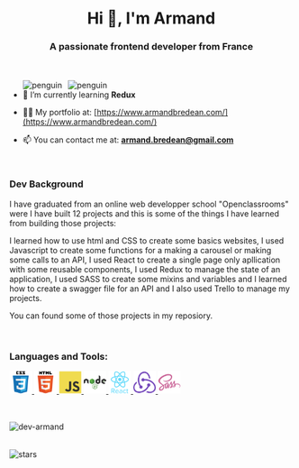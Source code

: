 

<h1 align="center">Hi 👋, I'm Armand</h1>
<h3 align="center">A passionate frontend developer from France</h3>
<br>
<br>
<img align="right" alt="penguin" width="400" margin-left="1rem" 
  src="https://media4.giphy.com/media/v1.Y2lkPTc5MGI3NjExeWU0MW5tMzYzcXZvdnAybzJ4Y3JxeGpnNHFlbTlxN2kya3JnanNlNSZlcD12MV9pbnRlcm5hbF9naWZfYnlfaWQmY3Q9Zw/QDjpIL6oNCVZ4qzGs7/giphy.gif">
<img align="right" alt="penguin" width="80" margin-left="1rem" 
  src="https://i.imgur.com/j4vfHXp.png">


- 🌱 I’m currently learning **Redux**

- 👨‍💻 My portfolio at: [https://www.armandbredean.com/](https://www.armandbredean.com/)

- 📫 You can contact me at: **armand.bredean@gmail.com**
<br>
<h3 align="left">Dev Background</h3>
<p align="left">
  I have graduated from an online web developper school "Openclassrooms" were I have built 12 projects
   and this is some of the things I have learned from building those projects:
</p>
<p align="left">
I learned how to use html and CSS to create some basics websites, I used Javascript to create some functions for a making a carousel or making some calls to an API, I used React to create a single page only apllication with some reusable components, I used Redux to manage the state of an application, I used SASS to create some mixins and variables and I learned how to create a swagger file for an API and I also used Trello to manage my projects.
</p>
<p align="left">
You can found some of those projects in my reposiory.
</p>
<br>
<h3 align="left">Languages and Tools:</h3>
<p align="left"> <a href="https://www.w3schools.com/css/" target="_blank" rel="noreferrer"> <img src="https://raw.githubusercontent.com/devicons/devicon/master/icons/css3/css3-original-wordmark.svg" alt="css3" width="40" height="40"/> </a> <a href="https://www.w3.org/html/" target="_blank" rel="noreferrer"> <img src="https://raw.githubusercontent.com/devicons/devicon/master/icons/html5/html5-original-wordmark.svg" alt="html5" width="40" height="40"/> </a> <a href="https://developer.mozilla.org/en-US/docs/Web/JavaScript" target="_blank" rel="noreferrer"> <img src="https://raw.githubusercontent.com/devicons/devicon/master/icons/javascript/javascript-original.svg" alt="javascript" width="40" height="40"/> </a> <a href="https://nodejs.org" target="_blank" rel="noreferrer"> <img src="https://raw.githubusercontent.com/devicons/devicon/master/icons/nodejs/nodejs-original-wordmark.svg" alt="nodejs" width="40" height="40"/> </a> <a href="https://reactjs.org/" target="_blank" rel="noreferrer"> <img src="https://raw.githubusercontent.com/devicons/devicon/master/icons/react/react-original-wordmark.svg" alt="react" width="40" height="40"/> </a> <a href="https://redux.js.org" target="_blank" rel="noreferrer"> <img src="https://raw.githubusercontent.com/devicons/devicon/master/icons/redux/redux-original.svg" alt="redux" width="40" height="40"/> </a> <a href="https://sass-lang.com" target="_blank" rel="noreferrer"> <img src="https://raw.githubusercontent.com/devicons/devicon/master/icons/sass/sass-original.svg" alt="sass" width="40" height="40"/> </a> </p>
<br>
<p><img align="center" src="https://github-readme-stats.vercel.app/api/top-langs?username=dev-armand&show_icons=true&locale=en&layout=compact" alt="dev-armand" /></p>
<br>
<img align="center" alt="stars" width="1000" src="https://i.pinimg.com/originals/4b/e2/6f/4be26f78403b18f152f648c6ce4553bc.gif">

